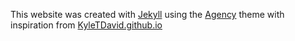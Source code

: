 This website was created with [Jekyll](http://jekyllrb.com/) using the [Agency](http://jekyllthemes.org/themes/agency) theme with inspiration from [KyleTDavid.github.io](KyleTDavid.github.io)
